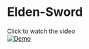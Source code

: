 # Elden-Sword
 
Click to watch the video  
[![Demo](https://img.youtube.com/vi/hyTq5NRV-cU/0.jpg)](https://www.youtube.com/shorts/hyTq5NRV-cU)
